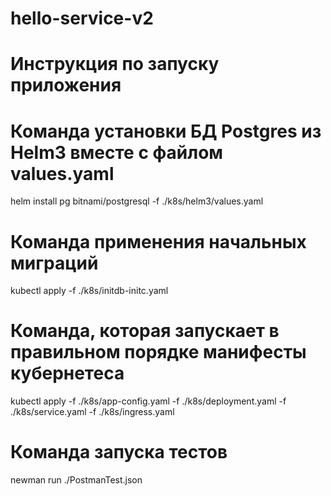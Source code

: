 # hello-service-v2

# Инструкция по запуску приложения

# Команда установки БД Postgres из Helm3 вместе с файлом values.yaml
helm install pg bitnami/postgresql -f ./k8s/helm3/values.yaml

# Команда применения начальных миграций
kubectl apply -f ./k8s/initdb-initc.yaml

# Команда, которая запускает в правильном порядке манифесты кубернетеса
kubectl apply -f ./k8s/app-config.yaml -f ./k8s/deployment.yaml -f ./k8s/service.yaml -f ./k8s/ingress.yaml

# Команда запуска тестов
newman run ./PostmanTest.json